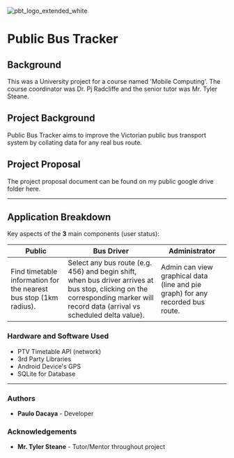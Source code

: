 ![pbt_logo_extended_white](https://user-images.githubusercontent.com/29850088/41199878-1495b7a6-6cdd-11e8-9c2e-5a4432348f64.png)
# Public Bus Tracker
## Background
This was a University project for a course named 'Mobile Computing'. The course coordinator was Dr. Pj Radcliffe and the senior tutor was Mr. Tyler Steane.

## Project Background
Public Bus Tracker aims to improve the Victorian public bus transport system by collating data for any real bus route.

## Project Proposal
The project proposal document can be found on my public google drive folder here.

---

## Application Breakdown
Key aspects of the __3__ main components (user status):

| Public | Bus Driver | Administrator |
--- | --- | ---
| Find timetable information for the nearest bus stop (1km radius). | Select any bus route (e.g. 456) and begin shift, when bus driver arrives at bus stop, clicking on the corresponding marker will record data (arrival vs scheduled delta value). | Admin can view graphical data (line and pie graph) for any recorded bus route. 


### Hardware and Software Used
* PTV Timetable API (network)
* 3rd Party Libraries
* Android Device's GPS
* SQLite for Database

---

### Authors
* __Paulo Dacaya__ - Developer

### Acknowledgements
* __Mr. Tyler Steane__ - Tutor/Mentor throughout project
